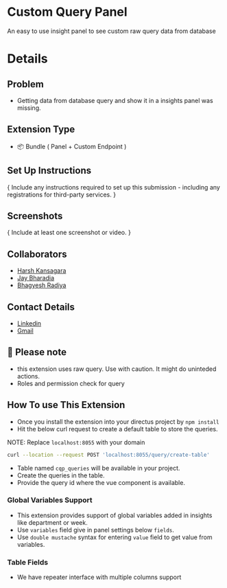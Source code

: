 # Custom Query Panel

An easy to use insight panel to see custom raw query data from database

# Details

## Problem

-   Getting data from database query and show it in a insights panel was missing.

## Extension Type

-   📦 Bundle ( Panel + Custom Endpoint )

## Set Up Instructions

{ Include any instructions required to set up this submission - including any registrations for third-party services. }

## Screenshots

{ Include at least one screenshot or video. }

## Collaborators

-   [Harsh Kansagara](https://github.com/theharshin)
-   [Jay Bharadia](https://github.com/jay-p-b-7span)
-   [Bhagyesh Radiya](https://github.com/bhagyesh-7span)

## Contact Details

-   [Linkedin](https://www.linkedin.com/company/7span)
-   [Gmail](mailto:yo@7span.com)

## 🚧 Please note

-   this extension uses raw query. Use with caution. It might do uninteded actions.
-   Roles and permission check for query

## How To use This Extension

-   Once you install the extension into your directus project by `npm install`
-   Hit the below curl request to create a default table to store the queries.

NOTE: Replace `localhost:8055` with your domain

```bash
curl --location --request POST 'localhost:8055/query/create-table'
```

-   Table named `cqp_queries` will be available in your project.
-   Create the queries in the table.
-   Provide the query id where the vue component is available.

### Global Variables Support

-   This extension provides support of global variables added in insights like department or week.
-   Use `variables` field give in panel settings below `fields`.
-   Use `double mustache` syntax for entering `value` field to get value from variables.

### Table Fields

-   We have repeater interface with multiple columns support
